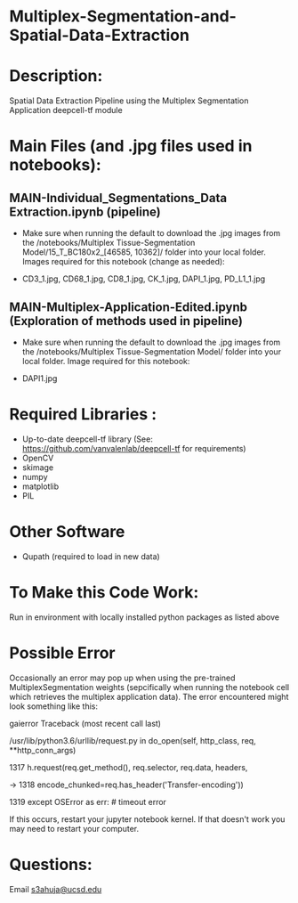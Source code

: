 # Multiplex-Segmentation-and-Spatial-Data-Extraction



# Description: 
Spatial Data Extraction Pipeline using the Multiplex Segmentation Application deepcell-tf module


# Main Files (and .jpg files used in notebooks):
## MAIN-Individual_Segmentations_Data Extraction.ipynb (pipeline)

- Make sure when running the default to download the .jpg images from the /notebooks/Multiplex Tissue-Segmentation Model/15_T_BC180x2_[46585, 10362]/ folder into your local folder. Images required for this notebook (change as needed):

- CD3_1.jpg, CD68_1.jpg, CD8_1.jpg, CK_1.jpg, DAPI_1.jpg, PD_L1_1.jpg 






## MAIN-Multiplex-Application-Edited.ipynb (Exploration of methods used in pipeline)
   
- Make sure when running the default to download the .jpg images from the /notebooks/Multiplex Tissue-Segmentation Model/ folder into your local folder. Image required for this notebook:

- DAPI1.jpg


# Required Libraries :

- Up-to-date deepcell-tf library (See: https://github.com/vanvalenlab/deepcell-tf for requirements)
- OpenCV
- skimage
- numpy
- matplotlib
- PIL

# Other Software

- Qupath (required to load in new data)


# To Make this Code Work:
Run in environment with locally installed python packages as listed above 

# Possible Error 
Occasionally an error may pop up when using the pre-trained MultiplexSegmentation weights (sepcifically when running the notebook cell which retrieves the multiplex application data). The error encountered might look something like this:

gaierror                                  Traceback (most recent call last)

/usr/lib/python3.6/urllib/request.py in do_open(self, http_class, req, **http_conn_args)
   
   1317                 h.request(req.get_method(), req.selector, req.data, headers,

 -> 1318                           encode_chunked=req.has_header('Transfer-encoding'))

   1319             except OSError as err: # timeout error


If this occurs, restart your jupyter notebook kernel. If that doesn't work you may need to restart your computer.

# Questions:
Email s3ahuja@ucsd.edu


